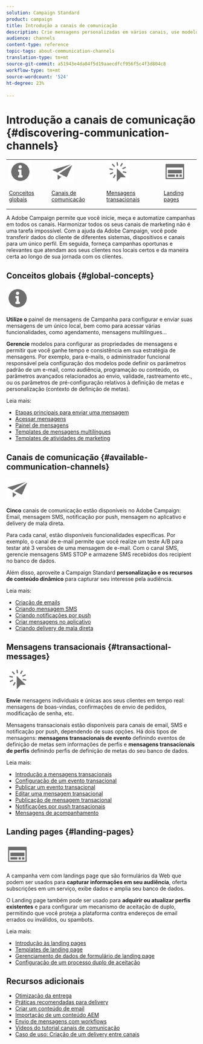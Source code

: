 ```yaml
---
solution: Campaign Standard
product: campaign
title: Introdução a canais de comunicação
description: Crie mensagens personalizadas em vários canais, use modelos, crie páginas de aterrissagem e verifique as práticas recomendadas.
audience: channels
content-type: reference
topic-tags: about-communication-channels
translation-type: tm+mt
source-git-commit: a51943e4da04f5d19aaecdfcf956f5c4f3d804c8
workflow-type: tm+mt
source-wordcount: '524'
ht-degree: 23%

---
```



# Introdução a canais de comunicação {#discovering-communication-channels}

<table>
<tr>
<td><img src="assets/do-not-localize/icon_concepts.svg" width="60px"><p><a href="#global-concepts">Conceitos globais</a></p></td>
<td><img src="assets/do-not-localize/icon_channels.svg" width="60px"><p><a href="#available-communication-channels">Canais de comunicação</a></p></td>
<td><img src="assets/do-not-localize/icon_transactional.svg" width="60px"><p><a href="#transactional-messages">Mensagens transacionais</a></p></td>
<td><img src="assets/do-not-localize/icon_landing.svg" width="60px"><p><a href="#landing-pages">Landing pages</a></p></td></tr>
</table>

A Adobe Campaign permite que você inicie, meça e automatize campanhas em todos os canais.
Harmonizar todos os seus canais de marketing não é uma tarefa impossível. Com a ajuda da Adobe Campaign, você pode transferir dados do cliente de diferentes sistemas, dispositivos e canais para um único perfil. Em seguida, forneça campanhas oportunas e relevantes que atendam aos seus clientes nos locais certos e da maneira certa ao longo de sua jornada com os clientes.

## Conceitos globais {#global-concepts}

<img src="assets/do-not-localize/icon_concepts.svg" width="60px">

**Utilize o** painel de mensagens de Campanha para configurar e enviar suas mensagens de um único local, bem como para acessar várias funcionalidades, como agendamento, mensagens multilíngues...

**Gerencie** modelos para configurar as propriedades de mensagens e permitir que você ganhe tempo e consistência em sua estratégia de mensagens. Por exemplo, para e-mails, o administrador funcional responsável pela configuração dos modelos pode definir os parâmetros padrão de um e-mail, como audiência, programação ou conteúdo, os parâmetros avançados relacionados ao envio, validade, rastreamento etc., ou os parâmetros de pré-configuração relativos à definição de metas e personalização (contexto de definição de metas).

Leia mais:

* [Etapas principais para enviar uma mensagem](../../channels/using/key-steps-to-send-a-message.md)
* [Acessar mensagens](../../channels/using/accessing-messages.md)
* [Painel de mensagens](../../channels/using/message-dashboard.md)
* [Templates de mensagens multilíngues](../../channels/using/multilingual-messages-template.md)
* [Templates de atividades de marketing](../../start/using/marketing-activity-templates.md)

## Canais de comunicação {#available-communication-channels}

<img src="assets/do-not-localize/icon_channels.svg"  width="60px">

**Cinco** canais de comunicação estão disponíveis no Adobe Campaign: Email, mensagem SMS, notificação por push, mensagem no aplicativo e delivery de mala direta.

Para cada canal, estão disponíveis funcionalidades específicas. Por exemplo, o canal de e-mail permite que você realize um teste A/B para testar até 3 versões de uma mensagem de e-mail. Com o canal SMS, gerencie mensagens SMS STOP e armazene SMS recebidos dos recipient no banco de dados.

Além disso, aproveite a Campaign Standard **personalização e os recursos de conteúdo dinâmico** para capturar seu interesse pela audiência.

Leia mais:

* [Criação de emails](../../channels/using/about-emails.md)
* [Criando mensagem SMS](../../channels/using/about-sms-messages.md)
* [Criando notificações por push](../../channels/using/about-push-notifications.md)
* [Criar mensagens no aplicativo](../../channels/using/about-in-app-messaging.md)
* [Criando delivery de mala direta](../../channels/using/about-direct-mail.md)

## Mensagens transacionais {#transactional-messages}

<img src="assets/do-not-localize/icon_transactional.svg" width="60px">

**Envie** mensagens individuais e únicas aos seus clientes em tempo real: mensagens de boas-vindas, confirmações de envio de pedidos, modificação de senha, etc.

Mensagens transacionais estão disponíveis para canais de email, SMS e notificação por push, dependendo de suas opções. Há dois tipos de mensagens: **mensagens transacionais de evento** definindo eventos de definição de metas sem informações de perfis e **mensagens transacionais de perfis** definindo perfis de definição de metas do seu banco de dados.

Leia mais:

* [Introdução a mensagens transacionais](../../channels/using/getting-started-with-transactional-msg.md)
* [Configuração de um evento transacional](../../channels/using/configuring-transactional-event.md)
* [Publicar um evento transacional](../../channels/using/publishing-transactional-event.md)
* [Editar uma mensagem transacional](../../channels/using/editing-transactional-message.md)
* [Publicação de mensagem transacional](../../channels/using/publishing-transactional-message.md)
* [Notificações por push transacionais](../../channels/using/transactional-push-notifications.md)
* [Mensagens de acompanhamento](../../channels/using/follow-up-messages.md)

## Landing pages {#landing-pages}

<img src="assets/do-not-localize/icon_landing.svg" width="60px">

A campanha vem com landings page que são formulários da Web que podem ser usados para **capturar informações em seu audiência**, oferta subscrições em um serviço, exibe dados e amplia seu banco de dados.

O Landing page também pode ser usado para **adquirir ou atualizar perfis existentes** e para configurar um mecanismo de aceitação de duplo, permitindo que você proteja a plataforma contra endereços de email errados ou inválidos, ou spambots.

Leia mais:

* [Introdução às landing pages](../../channels/using/getting-started-with-landing-pages.md)
* [Templates de landing page](../../channels/using/landing-page-templates.md)
* [Gerenciamento de dados de formulário de landing page](../../channels/using/managing-landing-page-form-data.md)
* [Configuração de um processo duplo de aceitação](../../channels/using/setting-up-a-double-opt-in-process.md)

## Recursos adicionais

* [Otimização da entrega](../../sending/using/about-deliverability.md)
* [Práticas recomendadas para delivery](../../sending/using/delivery-best-practices.md)
* [Criar um conteúdo de email](../../designing/using/designing-content-in-adobe-campaign.md)
* [Importação de um conteúdo AEM](../../integrating/using/creating-email-experience-manager.md)
* [Envio de mensagens com workflows](../../automating/using/about-channel-activities.md)
* [Vídeos do tutorial canais de comunicação](https://docs.adobe.com/content/help/pt-BR/campaign-standard-learn/tutorials/communication-channels/email/create-email-from-homepage.html)
* [Caso de uso: Criação de um delivery entre canais](../../automating/using/workflow-cross-channel-delivery.md)
